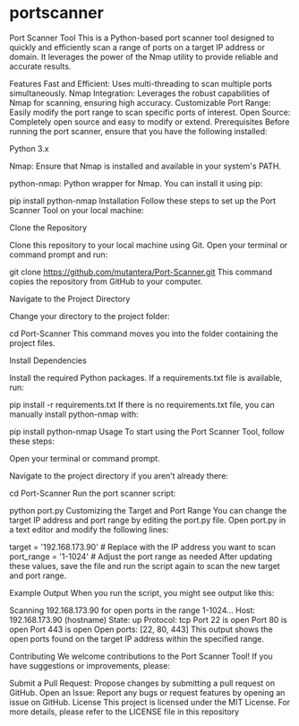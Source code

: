 # portscanner

Port Scanner Tool
This is a Python-based port scanner tool designed to quickly and efficiently scan a range of ports on a target IP address or domain. It leverages the power of the Nmap utility to provide reliable and accurate results.

Features
Fast and Efficient: Uses multi-threading to scan multiple ports simultaneously.
Nmap Integration: Leverages the robust capabilities of Nmap for scanning, ensuring high accuracy.
Customizable Port Range: Easily modify the port range to scan specific ports of interest.
Open Source: Completely open source and easy to modify or extend.
Prerequisites
Before running the port scanner, ensure that you have the following installed:

Python 3.x

Nmap: Ensure that Nmap is installed and available in your system's PATH.

python-nmap: Python wrapper for Nmap. You can install it using pip:

pip install python-nmap
Installation
Follow these steps to set up the Port Scanner Tool on your local machine:

Clone the Repository

Clone this repository to your local machine using Git. Open your terminal or command prompt and run:

git clone https://github.com/mutantera/Port-Scanner.git
This command copies the repository from GitHub to your computer.

Navigate to the Project Directory

Change your directory to the project folder:

cd Port-Scanner
This command moves you into the folder containing the project files.

Install Dependencies

Install the required Python packages. If a requirements.txt file is available, run:

pip install -r requirements.txt
If there is no requirements.txt file, you can manually install python-nmap with:

pip install python-nmap
Usage
To start using the Port Scanner Tool, follow these steps:

Open your terminal or command prompt.

Navigate to the project directory if you aren’t already there:

cd Port-Scanner
Run the port scanner script:

python port.py
Customizing the Target and Port Range
You can change the target IP address and port range by editing the port.py file. Open port.py in a text editor and modify the following lines:

target = '192.168.173.90'  # Replace with the IP address you want to scan
port_range = '1-1024'  # Adjust the port range as needed
After updating these values, save the file and run the script again to scan the new target and port range.

Example Output
When you run the script, you might see output like this:

Scanning 192.168.173.90 for open ports in the range 1-1024...
Host: 192.168.173.90 (hostname)
State: up
Protocol: tcp
Port 22 is open
Port 80 is open
Port 443 is open
Open ports: [22, 80, 443]
This output shows the open ports found on the target IP address within the specified range.

Contributing
We welcome contributions to the Port Scanner Tool! If you have suggestions or improvements, please:

Submit a Pull Request: Propose changes by submitting a pull request on GitHub.
Open an Issue: Report any bugs or request features by opening an issue on GitHub.
License
This project is licensed under the MIT License. For more details, please refer to the LICENSE file in this repository

